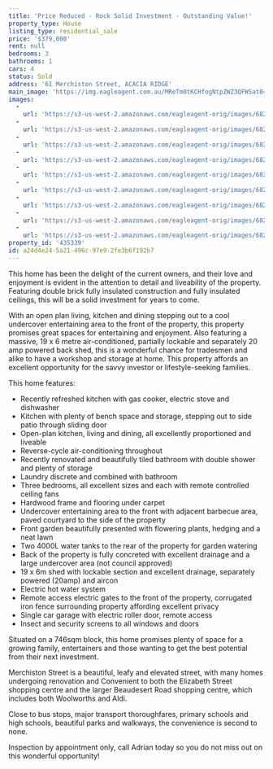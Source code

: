 ```yaml
---
title: 'Price Reduced - Rock Solid Investment - Outstanding Value!'
property_type: House
listing_type: residential_sale
price: '$379,000'
rent: null
bedrooms: 3
bathrooms: 1
cars: 4
status: Sold
address: '61 Merchiston Street, ACACIA RIDGE'
main_image: 'https://img.eagleagent.com.au/MReTm0tKCHfogNtpZWZ3QFWSat8=/1280x854/smart/https://s3-us-west-2.amazonaws.com/eagleagent-orig/images/6823372/120744353-image-M.jpg'
images:
  -
    url: 'https://s3-us-west-2.amazonaws.com/eagleagent-orig/images/6823380/120744353-image-H.jpg'
  -
    url: 'https://s3-us-west-2.amazonaws.com/eagleagent-orig/images/6823379/120744353-image-G.jpg'
  -
    url: 'https://s3-us-west-2.amazonaws.com/eagleagent-orig/images/6823378/120744353-image-F.jpg'
  -
    url: 'https://s3-us-west-2.amazonaws.com/eagleagent-orig/images/6823377/120744353-image-E.jpg'
  -
    url: 'https://s3-us-west-2.amazonaws.com/eagleagent-orig/images/6823376/120744353-image-D.jpg'
  -
    url: 'https://s3-us-west-2.amazonaws.com/eagleagent-orig/images/6823375/120744353-image-C.jpg'
  -
    url: 'https://s3-us-west-2.amazonaws.com/eagleagent-orig/images/6823374/120744353-image-B.jpg'
  -
    url: 'https://s3-us-west-2.amazonaws.com/eagleagent-orig/images/6823373/120744353-image-A.jpg'
  -
    url: 'https://s3-us-west-2.amazonaws.com/eagleagent-orig/images/6823372/120744353-image-M.jpg'
property_id: '435339'
id: a24d4e24-5a21-496c-97e9-2fe3b6f192b7
---
```

This home has been the delight of the current owners, and their love and enjoyment is evident in the attention to detail and liveability of the property. Featuring double brick fully insulated construction and fully insulated ceilings, this will be a solid investment for years to come.

With an open plan living, kitchen and dining stepping out to a cool undercover entertaining area to the front of the property, this property promises great spaces for entertaining and enjoyment. Also featuring a massive, 19 x 6 metre air-conditioned, partially lockable and separately 20 amp powered back shed, this is a wonderful chance for tradesmen and alike to have a workshop and storage at home. This property affords an excellent opportunity for the savvy investor or lifestyle-seeking families.

This home features:

*  Recently refreshed kitchen with gas cooker, electric stove and dishwasher
*  Kitchen with plenty of bench space and storage, stepping out to side patio through sliding door
*  Open-plan kitchen, living and dining, all excellently proportioned and liveable
*  Reverse-cycle air-conditioning throughout
*  Recently renovated and beautifully tiled bathroom with double shower and plenty of storage
*  Laundry discrete and combined with bathroom
*  Three bedrooms, all excellent sizes and each with remote controlled ceiling fans
*  Hardwood frame and flooring under carpet
*  Undercover entertaining area to the front with adjacent barbecue area, paved courtyard to the side of the property
*  Front garden beautifully presented with flowering plants, hedging and a neat lawn
*  Two 4000L water tanks to the rear of the property for garden watering
*  Back of the property is fully concreted with excellent drainage and a large undercover area (not council approved)
*  19 x 6m shed with lockable section and excellent drainage, separately powered (20amp) and aircon
*  Electric hot water system
*  Remote access electric gates to the front of the property, corrugated iron fence surrounding property affording excellent privacy
*  Single car garage with electric roller door, remote access
*  Insect and security screens to all windows and doors

Situated on a 746sqm block, this home promises plenty of space for a growing family, entertainers and those wanting to get the best potential from their next investment.

Merchiston Street is a beautiful, leafy and elevated street, with many homes undergoing renovation and Convenient to both the Elizabeth Street shopping centre and the larger Beaudesert Road shopping centre, which includes both Woolworths and Aldi.

Close to bus stops, major transport thoroughfares, primary schools and high schools, beautiful parks and walkways, the convenience is second to none.

Inspection by appointment only, call Adrian today so you do not miss out on this wonderful opportunity!